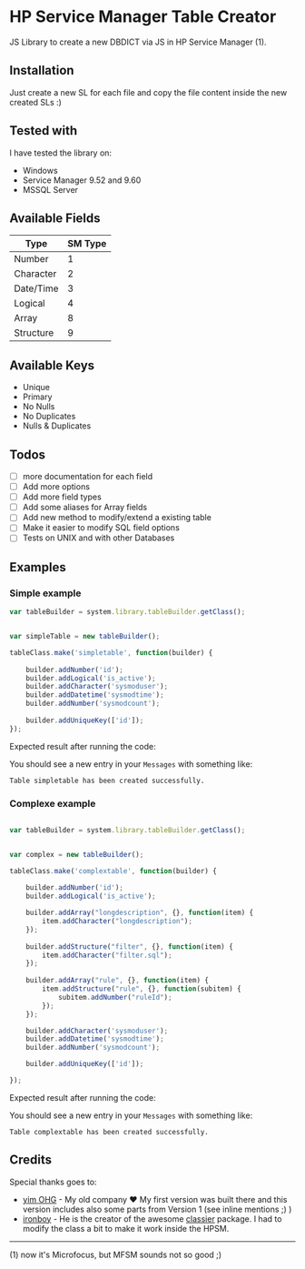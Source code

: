 # HP Service Manager Table Creator

JS Library to create a new DBDICT via JS in HP Service Manager (1).

## Installation

Just create a new SL for each file and copy the file content inside the new created SLs :)


## Tested with

I have tested the library on:

* Windows
* Service Manager 9.52 and 9.60
* MSSQL Server

## Available Fields

| Type      | SM Type |
|-----------|---------|
| Number    | 1       |  
| Character | 2       |
| Date/Time | 3       |
| Logical   | 4       |
| Array     | 8       |
| Structure | 9       |

## Available Keys

* Unique
* Primary
* No Nulls
* No Duplicates
* Nulls & Duplicates

## Todos

- [ ] more documentation for each field
- [ ] Add more options
- [ ] Add more field types
- [ ] Add some aliases for Array fields 
- [ ] Add new method to modify/extend a existing table
- [ ] Make it easier to modify SQL field options
- [ ] Tests on UNIX and with other Databases

## Examples

### Simple example

```js
var tableBuilder = system.library.tableBuilder.getClass();


var simpleTable = new tableBuilder();

tableClass.make('simpletable', function(builder) {
	
	builder.addNumber('id');
	builder.addLogical('is_active');
	builder.addCharacter('sysmoduser');
	builder.addDatetime('sysmodtime');
	builder.addNumber('sysmodcount');
	
	builder.addUniqueKey(['id']);
});

```

Expected result after running the code:

You should see a new entry in your `Messages` with something like:

```
Table simpletable has been created successfully.
```


### Complexe example

```js

var tableBuilder = system.library.tableBuilder.getClass();


var complex = new tableBuilder();

tableClass.make('complextable', function(builder) {
	
	builder.addNumber('id');
	builder.addLogical('is_active');

	builder.addArray("longdescription", {}, function(item) {
		item.addCharacter("longdescription");
	});
	
	builder.addStructure("filter", {}, function(item) {
		item.addCharacter("filter.sql");
	});
	
	builder.addArray("rule", {}, function(item) {
		item.addStructure("rule", {}, function(subitem) {
			subitem.addNumber("ruleId");
		});
	});

	builder.addCharacter('sysmoduser');
	builder.addDatetime('sysmodtime');
	builder.addNumber('sysmodcount');

	builder.addUniqueKey(['id']);

});

```

Expected result after running the code:

You should see a new entry in your `Messages` with something like:

```
Table complextable has been created successfully.
```


## Credits

Special thanks goes to:

*  [yim OHG](https://www.y-im.de) - My old company :heart: My first version was built there and this version includes also some parts from Version 1 (see inline mentions ;) )
* [ironboy](https://github.com/ironboy) - He is the creator of the awesome [classier](https://github.com/ironboy/classier) package. I had to modify the class a bit to make it work inside the HPSM.

--- 

(1) now it's Microfocus, but MFSM sounds not so good ;)
